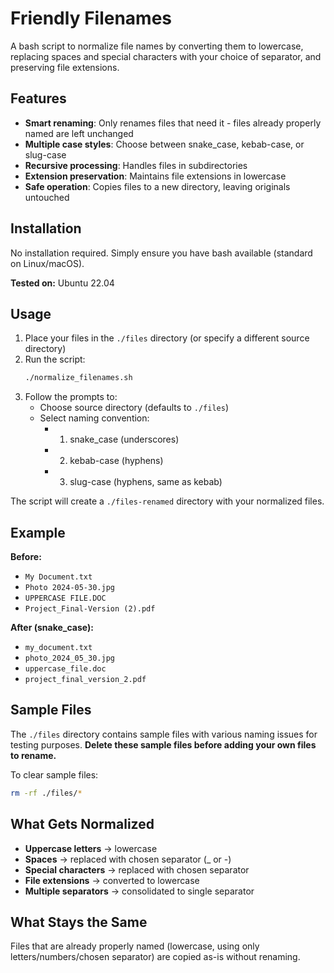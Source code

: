 # Friendly Filenames

A bash script to normalize file names by converting them to lowercase, replacing spaces and special characters with your choice of separator, and preserving file extensions.

## Features

- **Smart renaming**: Only renames files that need it - files already properly named are left unchanged
- **Multiple case styles**: Choose between snake_case, kebab-case, or slug-case
- **Recursive processing**: Handles files in subdirectories
- **Extension preservation**: Maintains file extensions in lowercase
- **Safe operation**: Copies files to a new directory, leaving originals untouched

## Installation

No installation required. Simply ensure you have bash available (standard on Linux/macOS).

**Tested on:** Ubuntu 22.04

## Usage

1. Place your files in the `./files` directory (or specify a different source directory)
2. Run the script:
   ```bash
   ./normalize_filenames.sh
   ```
3. Follow the prompts to:
   - Choose source directory (defaults to `./files`)
   - Select naming convention:
     - 1) snake_case (underscores)
     - 2) kebab-case (hyphens)  
     - 3) slug-case (hyphens, same as kebab)

The script will create a `./files-renamed` directory with your normalized files.

## Example

**Before:**
- `My Document.txt`
- `Photo 2024-05-30.jpg`
- `UPPERCASE FILE.DOC`
- `Project_Final-Version (2).pdf`

**After (snake_case):**
- `my_document.txt`
- `photo_2024_05_30.jpg`
- `uppercase_file.doc`
- `project_final_version_2.pdf`

## Sample Files

The `./files` directory contains sample files with various naming issues for testing purposes. **Delete these sample files before adding your own files to rename.**

To clear sample files:
```bash
rm -rf ./files/*
```

## What Gets Normalized

- **Uppercase letters** → lowercase
- **Spaces** → replaced with chosen separator (_ or -)
- **Special characters** → replaced with chosen separator
- **File extensions** → converted to lowercase
- **Multiple separators** → consolidated to single separator

## What Stays the Same

Files that are already properly named (lowercase, using only letters/numbers/chosen separator) are copied as-is without renaming.